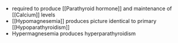 - required to produce [[Parathyroid hormone]] and maintenance of [[Calcium]] levels 
- [[Hypomagnesemia]] produces picture identical to primary [[Hypoparathyroidism]] 
- Hypermagnesemia produces hyperparathyroidism